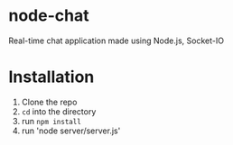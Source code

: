 # node-chat
Real-time chat application made using Node.js, Socket-IO

# Installation 
1) Clone the repo
2) `cd` into the directory
3) run `npm install`
4) run 'node server/server.js'
